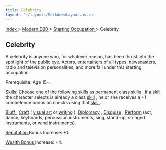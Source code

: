 ```yaml
---
title: Celebrity
layout: '~/layouts/MarkdownLayout.astro'
---
```


[ Index ](/) > [ Modern D20 ](/modern.d20.srd) > [ Starting Occupation ](/modern.d20.srd/starting.occupation) > Celebrity

##  Celebrity

A celebrity is anyone who, for whatever reason, has been thrust into the
spotlight of the public eye. Actors, entertainers of all types, newscasters,
radio and television personalities, and more fall under this starting
occupation.

Prerequisite: Age 15+.

Skills: Choose one of the following skills as permanent class [ skills](/modern.d20.srd/skills) . If a [ skill ](/modern.d20.srd/skills)
the character selects is already a class [ skill](/modern.d20.srd/skills) , he or she receives a +1 competence bonus on
checks using that [ skill ](/modern.d20.srd/skills) .

[ Bluff ](/modern.d20.srd/skills/bluff) , [ Craft](/modern.d20.srd/skills/craft) ( [ visual art](/modern.d20.srd/skills/craft.visual.art) or [ writing](/modern.d20.srd/skills/craft.writing) ), [ Diplomacy](/modern.d20.srd/skills/diplomacy) , [ Disguise](/modern.d20.srd/skills/disguise) , [ Perform](/modern.d20.srd/skills/perform) (act, dance, keyboards, percussion
instruments, sing, stand-up, stringed instruments, or wind instruments).

[ Reputation ](/modern.d20.srd/reputation) Bonus Increase: +1.

[ Wealth Bonus ](/modern.d20.srd/wealth/wealth.bonus) Increase: +4.

